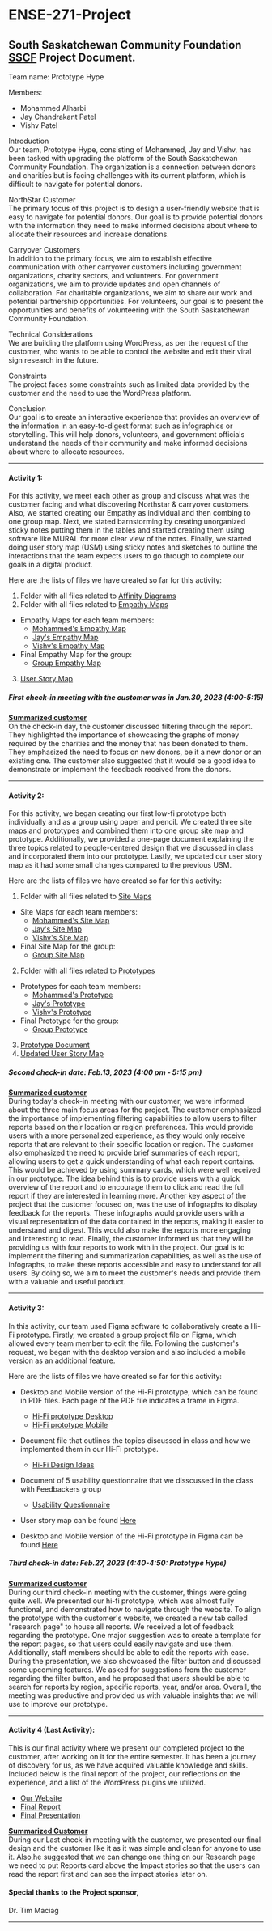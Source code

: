 # ENSE-271-Project

## South Saskatchewan Community Foundation [SSCF](https://sscf.ca/) Project Document. 

Team name: Prototype Hype

Members:
* Mohammed Alharbi
* Jay Chandrakant Patel
* Vishv Patel


Introduction\
Our team, Prototype Hype, consisting of Mohammed, Jay and Vishv, has been tasked with upgrading the platform of the South Saskatchewan Community Foundation. The organization is a connection between donors and charities but is facing challenges with its current platform, which is difficult to navigate for potential donors.

NorthStar Customer\
  The primary focus of this project is to design a user-friendly website that is easy to navigate for potential donors. Our goal is to provide potential donors with the information they need to make informed decisions about where to allocate their resources and increase donations.

Carryover Customers\
  In addition to the primary focus, we aim to establish effective communication with other carryover customers including government organizations, charity sectors, and volunteers. For government organizations, we aim to provide updates and open channels of collaboration. For charitable organizations, we aim to share our work and potential partnership opportunities. For volunteers, our goal is to present the opportunities and benefits of volunteering with the South Saskatchewan Community Foundation.

Technical Considerations\
  We are building the platform using WordPress, as per the request of the customer, who wants to be able to control the website and edit their viral sign research in the future.

Constraints\
  The project faces some constraints such as limited data provided by the customer and the need to use the WordPress platform. 

Conclusion\
  Our goal is to create an interactive experience that provides an overview of the information in an easy-to-digest format such as infographics or storytelling. This will help donors, volunteers, and government officials understand the needs of their community and make informed decisions about where to allocate resources.

------

#### Activity 1:

For this activity, we meet each other as group and discuss what was the customer facing and what discovering Northstar & carryover customers. Also, we started creating our Empathy as individual and then combing to one group map. Next, we stated barnstorming by creating unorganized sticky notes putting them in the tables and started creating them using software like MURAL for more clear view of the notes. Finally, we started doing user story map (USM) using sticky notes and sketches to outline the interactions that the team expects users to go through to complete our goals in a digital product.

Here are the lists of files we have created so far for this activity:
1. Folder with all files related to [Affinity Diagrams](https://github.com/M-Alharbi/ENSE-271-Project/tree/main/Affinity%20Diagrams)
2. Folder with all files related to [Empathy Maps](https://github.com/M-Alharbi/ENSE-271-Project/tree/main/Empathy%20maps)
- Empathy Maps for each team members:
  - [Mohammed's Empathy Map](https://github.com/M-Alharbi/ENSE-271-Project/blob/main/Empathy%20maps/Empathy%20map.png)
  - [Jay's Empathy Map](https://github.com/M-Alharbi/ENSE-271-Project/blob/main/Empathy%20maps/Empathy%20Map.jpg)
  - [Vishv's Empathy Map](https://github.com/M-Alharbi/ENSE-271-Project/blob/main/Empathy%20maps/Vishvs_Empathy_map.png)
- Final Empathy Map for the group:
  - [Group Empathy Map](https://github.com/M-Alharbi/ENSE-271-Project/blob/main/Empathy%20maps/Group%20Empathy%20map.png)
3. [User Story Map](https://github.com/M-Alharbi/ENSE-271-Project/blob/main/User%20story%20map/Project_sscf_storymap.pdf)
 

##### First check-in meeting with the customer was in Jan.30, 2023 (4:00-5:15)
**[Summarized customer](https://github.com/M-Alharbi/ENSE-271-Project/blob/main/Documents/Summarized%20customer%20notes%20for%20activity%201.pdf)**\
On the check-in day, the customer discussed filtering through the report. They highlighted the importance of showcasing the graphs of money required by the charities and the money that has been donated to them. They emphasized the need to focus on new donors, be it a new donor or an existing one. The customer also suggested that it would be a good idea to demonstrate or implement the feedback received from the donors.


------

#### Activity 2:

For this activity, we began creating our first low-fi prototype both individually and as a group using paper and pencil. We created three site maps and prototypes and combined them into one group site map and prototype. Additionally, we provided a one-page document explaining the three topics related to people-centered design that we discussed in class and incorporated them into our prototype. Lastly, we updated our user story map as it had some small changes compared to the previous USM.

Here are the lists of files we have created so far for this activity:
1. Folder with all files related to [Site Maps](https://github.com/M-Alharbi/ENSE-271-Project/tree/main/Sitemaps)
- Site Maps for each team members:
  - [Mohammed's Site Map](https://github.com/M-Alharbi/ENSE-271-Project/blob/main/Sitemaps/Mohammed%20Site%20Map.jpg)
  - [Jay's Site Map](https://github.com/M-Alharbi/ENSE-271-Project/blob/main/Sitemaps/Jay_sitemap.jpeg)
  - [Vishv's Site Map](https://github.com/M-Alharbi/ENSE-271-Project/blob/main/Sitemaps/Vishv_sitemap.jpg)
- Final Site Map for the group:
  - [Group Site Map](https://github.com/M-Alharbi/ENSE-271-Project/blob/main/Sitemaps/Final%20Site%20Map.jpg)
  
2. Folder with all files related to [Prototypes](https://github.com/M-Alharbi/ENSE-271-Project/tree/main/Empathy%20maps)
- Prototypes for each team members:
  - [Mohammed's Prototype](https://github.com/M-Alharbi/ENSE-271-Project/blob/main/Prototypes/Mohammed%20Prototype.jpg)
  - [Jay's Prototype](https://github.com/M-Alharbi/ENSE-271-Project/blob/main/Prototypes/Jay_prototype.jpeg)
  - [Vishv's Prototype](https://github.com/M-Alharbi/ENSE-271-Project/blob/main/Prototypes/Vishv_prototype.jpg)
- Final Prototype for the group:
  - [Group Prototype](https://github.com/M-Alharbi/ENSE-271-Project/blob/main/Prototypes/final%20prototype.jpg)
3. [Prototype Document](https://github.com/M-Alharbi/ENSE-271-Project/blob/main/Prototypes/Prototype_Documentation.pdf)
4. [Updated User Story Map](https://github.com/M-Alharbi/ENSE-271-Project/blob/main/User%20story%20map/Updated%20User%20Story%20Map.pdf)

##### Second check-in date: Feb.13, 2023 (4:00 pm - 5:15 pm)
**[Summarized customer](https://github.com/M-Alharbi/ENSE-271-Project/blob/main/Documents/Summarized%20customer%20notes%20for%20activity%202.pdf)**\
During today's check-in meeting with our customer, we were informed about the three main focus areas for the project. The customer emphasized the importance of implementing filtering capabilities to allow users to filter reports based on their location or region preferences. This would provide users with a more personalized experience, as they would only receive reports that are relevant to their specific location or region. The customer also emphasized the need to provide brief summaries of each report, allowing users to get a quick understanding of what each report contains. This would be achieved by using summary cards, which were well received in our prototype. The idea behind this is to provide users with a quick overview of the report and to encourage them to click and read the full report if they are interested in learning more. Another key aspect of the project that the customer focused on, was the use of infographs to display feedback for the reports. These infographs would provide users with a visual representation of the data contained in the reports, making it easier to understand and digest. This would also make the reports more engaging and interesting to read. Finally, the customer informed us that they will be providing us with four reports to work with in the project. Our goal is to implement the filtering and summarization capabilities, as well as the use of infographs, to make these reports accessible and easy to understand for all users. By doing so, we aim to meet the customer's needs and provide them with a valuable and useful product.

------

#### Activity 3:

In this activity, our team used Figma software to collaboratively create a Hi-Fi prototype. Firstly, we created a group project file on Figma, which allowed every team member to edit the file. Following the customer's request, we began with the desktop version and also included a mobile version as an additional feature.


Here are the lists of files we have created so far for this activity:
- Desktop and Mobile version of the Hi-Fi prototype, which can be found in PDF files. Each page of the PDF file indicates a frame in Figma.
  - [Hi-Fi prototype Desktop](https://github.com/M-Alharbi/ENSE-271-Project/blob/main/Prototypes/Hi-Fi%20Prototype%20Desktop.pdf)
  - [Hi-Fi prototype Mobile](https://github.com/M-Alharbi/ENSE-271-Project/blob/main/Prototypes/Hi-Fi%20Prototype%20Mobile.pdf)
  
- Document file that outlines the topics discussed in class and how we implemented them in our Hi-Fi prototype.
  - [Hi-Fi Design Ideas](https://github.com/M-Alharbi/ENSE-271-Project/blob/main/Documents/Hifi%20Design%20Idea.pdf)
  
- Document of 5 usability questionnaire that we disscussed in the class with Feedbackers group
  - [Usability Questionnaire](https://github.com/M-Alharbi/ENSE-271-Project/blob/main/Documents/Formative%20usability%20questionnaire-1.pdf)

- User story map can be found [Here](https://github.com/M-Alharbi/ENSE-271-Project/blob/main/User%20story%20map/User%20Story%20Map.pdf)

- Desktop and Mobile version of the Hi-Fi prototype in Figma can be found [Here](https://github.com/M-Alharbi/ENSE-271-Project/blob/main/Prototypes/Hi-Fi%20Prototype.fig)

##### Third check-in date: Feb.27, 2023 (4:40-4:50: Prototype Hype)
**[Summarized customer](https://github.com/M-Alharbi/ENSE-271-Project/blob/main/Documents/Summarized%20customer%20notes%20for%20activity%203.pdf)**\
During our third check-in meeting with the customer, things were going quite well. We presented our hi-fi prototype, which was almost fully functional, and demonstrated how to navigate through the website. To align the prototype with the customer's website, we created a new tab called "research page" to house all reports. We received a lot of feedback regarding the prototype. One major suggestion was to create a template for the report pages, so that users could easily navigate and use them. Additionally, staff members should be able to edit the reports with ease.
During the presentation, we also showcased the filter button and discussed some upcoming features. We asked for suggestions from the customer regarding the filter button, and he proposed that users should be able to search for reports by region, specific reports, year, and/or area.
Overall, the meeting was productive and provided us with valuable insights that we will use to improve our prototype.

-------
#### Activity 4 (Last Activity):

This is our final activity where we present our completed project to the customer, after working on it for the entire semester. It has been a journey of discovery for us, as we have acquired valuable knowledge and skills. Included below is the final report of the project, our reflections on the experience, and a list of the WordPress plugins we utilized.

- [Our Website](https://prototype-hype.softsys.ca/)
- [Final Report](#)
- [Final Presentation](#)

**[Summarized Customer](#)**\
During our Last check-in meeting with the customer, we presented our final design and the customer like it as it was simple and clean for anyone to use it. Also,he suggested that we can change one thing on our Research page we need to put Reports card above the Impact stories so that the users can read the report first and can see the impact stories later on. 

#### Special thanks to the Project sponsor,
Dr. Tim Maciag  

-----
